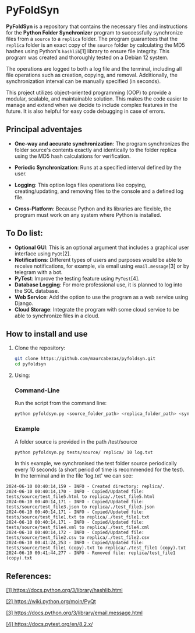 # PyFoldSyn

**PyFoldSyn** is a repository that contains the necessary files and instructions for the **Python Folder Synchronizer** program to successfully synchronize files from a `source` to a `replica` folder. The program guarantees that the `replica` folder is an exact copy of the `source` folder by calculating the MD5 hashes using Python's `hashlib`[1] library to ensure file integrity. This program was created and thoroughly tested on a Debian 12 system.


The operations are logged to both a log file and the terminal, including all file operations such as creation, copying, and removal. Additionally, the synchronization interval can be manually specified (in seconds).


This project utilizes object-oriented programming (OOP) to provide a modular, scalable, and maintainable solution. This makes the code easier to manage and extend when we decide to include complex features in the future. It is also helpful for easy code debugging in case of errors.

## Principal adventajes

- **One-way and accurate synchronization**: The program synchronizes the folder source's contents exactly and identically to the folder replica using the MD5 hash calculations for verification.

- **Periodic Synchronization**: Runs at a specified interval defined by the user.

- **Logging**: This option logs files operations like copying, creating/updating, and removing files to the console and a defined log file.

- **Cross-Platform**: Because Python and its libraries are flexible, the program must work on any system where Python is installed.


## To Do list:

- **Optional GUI**: This is an optional argument that includes a graphical user interface using `PyQt`[2].
- **Notifications**: Different types of users and purposes would be able to receive notifications, for example, via email using `email.message`[3] or by telegram with a bot.
- **PyTest**: Improve the testing feature using `PyTest`[4].
- **Database Logging**: For more professional use, it is planned to log into the SQL database.
- **Web Service**: Add the option to use the program as a web service using Django.
- **Cloud Storage**: Integrate the program with some cloud service to be able to synchronize files in a cloud.


## How to install and use

1. Clone the repository:
    ```bash
    git clone https://github.com/maurcabezas/pyfoldsyn.git
    cd pyfoldsyn
    ```

2. Using:

    ### Command-Line 
    Run the script from the command line:
    ```bash
    python pyfoldsyn.py <source_folder_path> <replica_folder_path> <sync_interval_seconds> <log_file_path>
    ```

    ### Example
    A folder source is provided in the path /test/source
    ```bash
    python pyfoldsyn.py tests/source/ replica/ 10 log.txt
    ```
    In this example, we synchronised the test folder source periodically every 10 seconds (a short period of time is recommended for the test). In the terminal and in the file 'log.txt' we can see:

```
2024-06-10 00:40:14,159 - INFO - Created directory: replica/.
2024-06-10 00:40:14,170 - INFO - Copied/Updated file: tests/source/test_file5.html to replica/./test_file5.html
2024-06-10 00:40:14,171 - INFO - Copied/Updated file: tests/source/test_file3.json to replica/./test_file3.json
2024-06-10 00:40:14,171 - INFO - Copied/Updated file: tests/source/test_file1.txt to replica/./test_file1.txt
2024-06-10 00:40:14,171 - INFO - Copied/Updated file: tests/source/test_file4.xml to replica/./test_file4.xml
2024-06-10 00:40:14,172 - INFO - Copied/Updated file: tests/source/test_file2.csv to replica/./test_file2.csv
2024-06-10 00:41:24,253 - INFO - Copied/Updated file: tests/source/test_file1 (copy).txt to replica/./test_file1 (copy).txt
2024-06-10 00:41:44,277 - INFO - Removed file: replica/test_file1 (copy).txt
```


## References:
<a href="https://docs.python.org/3/library/hashlib.html">[1] https://docs.python.org/3/library/hashlib.html</a> 

<a href="https://wiki.python.org/moin/PyQt">[2] https://wiki.python.org/moin/PyQt</a>

<a href="https://docs.python.org/3/library/email.message.html">[3] https://docs.python.org/3/library/email.message.html</a>

<a href="https://docs.pytest.org/en/8.2.x/">[4] https://docs.pytest.org/en/8.2.x/</a>

